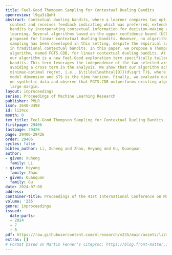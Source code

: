 ```yaml
---
title: Feel-Good Thompson Sampling for Contextual Dueling Bandits
openreview: l9ga3iQuHt
abstract: Contextual dueling bandits, where a learner compares two options based on
  context and receives feedback indicating which was preferred, extends classic dueling
  bandits by incorporating contextual information for decision-making and preference
  learning. Several algorithms based on the upper confidence bound (UCB) have been
  proposed for linear contextual dueling bandits. However, no algorithm based on posterior
  sampling has been developed in this setting, despite the empirical success observed
  in traditional contextual bandits. In this paper, we propose a Thompson sampling
  algorithm, named FGTS.CDB, for linear contextual dueling bandits. At the core of
  our algorithm is a new Feel-Good exploration term specifically tailored for dueling
  bandits. This term leverages the independence of the two selected arms, thereby
  avoiding a cross term in the analysis. We show that our algorithm achieves nearly
  minimax-optimal regret, i.e., $\tilde{\mathcal{O}}(d\sqrt T)$, where $d$ is the
  model dimension and $T$ is the time horizon. Finally, we evaluate our algorithm
  on synthetic data and observe that FGTS.CDB outperforms existing algorithms by a
  large margin.
layout: inproceedings
series: Proceedings of Machine Learning Research
publisher: PMLR
issn: 2640-3498
id: li24co
month: 0
tex_title: Feel-Good Thompson Sampling for Contextual Dueling Bandits
firstpage: 29406
lastpage: 29426
page: 29406-29426
order: 29406
cycles: false
bibtex_author: Li, Xuheng and Zhao, Heyang and Gu, Quanquan
author:
- given: Xuheng
  family: Li
- given: Heyang
  family: Zhao
- given: Quanquan
  family: Gu
date: 2024-07-08
address:
container-title: Proceedings of the 41st International Conference on Machine Learning
volume: '235'
genre: inproceedings
issued:
  date-parts:
  - 2024
  - 7
  - 8
pdf: https://raw.githubusercontent.com/mlresearch/v235/main/assets/li24co/li24co.pdf
extras: []
# Format based on Martin Fenner's citeproc: https://blog.front-matter.io/posts/citeproc-yaml-for-bibliographies/
---
```

